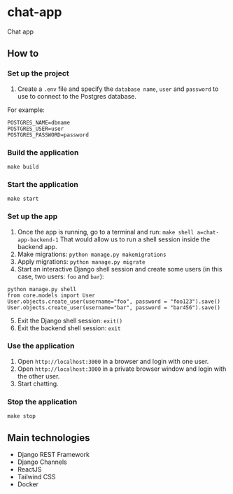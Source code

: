 # chat-app
Chat app

## How to

### Set up the project
1. Create a `.env` file and specify the `database name`, `user` and `password` to use to connect to the Postgres database.

For example:
```text
POSTGRES_NAME=dbname
POSTGRES_USER=user
POSTGRES_PASSWORD=password
```

### Build the application
`make build`

### Start the application
`make start`

### Set up the app
1. Once the app is running, go to a terminal and run:
`make shell a=chat-app-backend-1`
That would allow us to run a shell session inside the backend app.
2. Make migrations:
`python manage.py makemigrations`
3. Apply migrations:
`python manage.py migrate`
4. Start an interactive Django shell session and create some users (in this case, two users: `foo` and `bar`):
```shell
python manage.py shell
from core.models import User
User.objects.create_user(username="foo", password = "foo123").save()
User.objects.create_user(username="bar", password = "bar456").save()
```
5. Exit the Django shell session:
`exit()`
6. Exit the backend shell session:
`exit`

### Use the application
1. Open `http://localhost:3000` in a browser and login with one user.
2. Open `http://localhost:3000` in a private browser window and login with the other user.
3. Start chatting.

### Stop the application
`make stop`

## Main technologies
- Django REST Framework
- Django Channels
- ReactJS
- Tailwind CSS
- Docker
